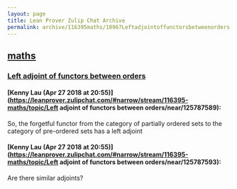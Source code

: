 ```yaml
---
layout: page
title: Lean Prover Zulip Chat Archive 
permalink: archive/116395maths/10967Leftadjointoffunctorsbetweenorders.html
---
```


## [maths](index.html)
### [Left adjoint of functors between orders](10967Leftadjointoffunctorsbetweenorders.html)

#### [Kenny Lau (Apr 27 2018 at 20:55)](https://leanprover.zulipchat.com/#narrow/stream/116395-maths/topic/Left adjoint of functors between orders/near/125787589):
So, the forgetful functor from the category of partially ordered sets to the category of pre-ordered sets has a left adjoint

#### [Kenny Lau (Apr 27 2018 at 20:55)](https://leanprover.zulipchat.com/#narrow/stream/116395-maths/topic/Left adjoint of functors between orders/near/125787593):
Are there similar adjoints?

